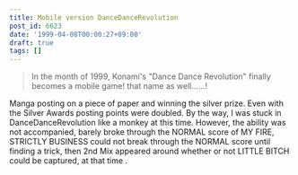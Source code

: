 ```yaml
---
title: Mobile version DanceDanceRevolution
post_id: 6623
date: '1999-04-08T00:00:27+09:00'
draft: true
tags: []
---
```


> In the month of 1999, Konami's "Dance Dance Revolution" finally becomes a mobile game! that name as well……!

Manga posting on a piece of paper and winning the silver prize. Even with the Silver Awards posting points were doubled. By the way, I was stuck in DanceDanceRevolution like a monkey at this time. However, the ability was not accompanied, barely broke through the NORMAL score of MY FIRE, STRICTLY BUSINESS could not break through the NORMAL score until finding a trick, then 2nd Mix appeared around whether or not LITTLE BITCH could be captured, at that time .
